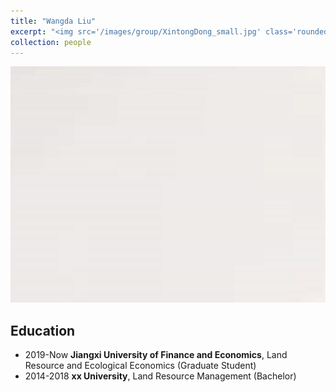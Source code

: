 ```yaml
---
title: "Wangda Liu"
excerpt: "<img src='/images/group/XintongDong_small.jpg' class='rounded-corners'><br/>Graduate Student(2019)"
collection: people
---
```

<img src='/images/group/XintongDong.jpg' class='rounded-corners'>

## Education
* 2019-Now **Jiangxi University of Finance and Economics**, Land Resource and Ecological Economics (Graduate Student)
* 2014-2018 **xx University**, Land Resource Management (Bachelor)
